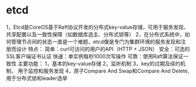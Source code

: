# etcd
1，Etcd是CoreOS基于Raft协议开发的分布式key-value存储，可用于服务发现、共享配置以及一致性保障（如数据库选主、分布式锁等）
2，在分布式系统中，如何管理节点间的状态一直是一个难题，etcd像是专门为集群环境的服务发现和注册而设计
特点：
    简单：curl可访问的用户的API（HTTP + JSON）
    安全：可选的SSL客户端证书认证
    快速：单实例每秒1000次写操作
    可靠：使用Raft算法保证一致性
主要功能：
    1，基本的key-value存储
    2，监听机制
    3，key的过期及续约机制， 用于监控和服务发现
    4，原子Compare And Swap和Compare And Delete, 用于分布式锁和leader选举
